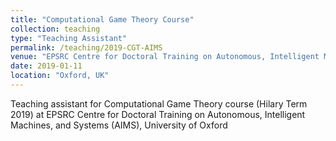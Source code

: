 ```yaml
---
title: "Computational Game Theory Course"
collection: teaching
type: "Teaching Assistant"
permalink: /teaching/2019-CGT-AIMS
venue: "EPSRC Centre for Doctoral Training on Autonomous, Intelligent Machines, and Systems (AIMS), University of Oxford"
date: 2019-01-11
location: "Oxford, UK"
---
```


Teaching assistant for Computational Game Theory course (Hilary Term 2019) at EPSRC Centre for Doctoral Training on Autonomous, Intelligent Machines, and Systems (AIMS), University of Oxford
